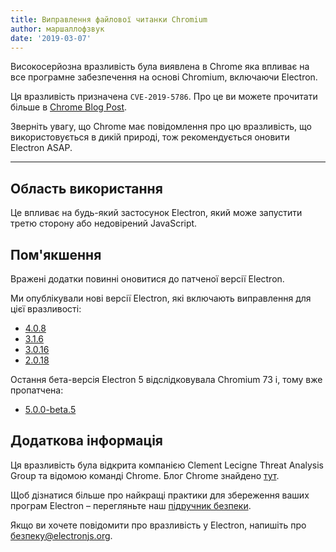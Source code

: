 ```yaml
---
title: Виправлення файлової читанки Chromium
author: маршаллофзвук
date: '2019-03-07'
---
```


Високосерйозна вразливість була виявлена в Chrome яка впливає на все програмне забезпечення на основі Chromium, включаючи Electron.

Ця вразливість призначена `CVE-2019-5786`.  Про це ви можете прочитати більше в [Chrome Blog Post](https://chromereleases.googleblog.com/2019/03/stable-channel-update-for-desktop.html).

Зверніть увагу, що Chrome має повідомлення про цю вразливість, що використовується в дикій природі, тож рекомендується оновити Electron ASAP.

---

## Область використання

Це впливає на будь-який застосунок Electron, який може запустити третю сторону або недовірений JavaScript.

## Пом'якшення

Вражені додатки повинні оновитися до патченої версії Electron.

Ми опублікували нові версії Electron, які включають виправлення для цієї вразливості:
  * [4.0.8](https://github.com/electron/electron/releases/tag/v4.0.8)
  * [3.1.6](https://github.com/electron/electron/releases/tag/v3.1.6)
  * [3.0.16](https://github.com/electron/electron/releases/tag/v3.0.16)
  * [2.0.18](https://github.com/electron/electron/releases/tag/v2.0.18)

Остання бета-версія Electron 5 відслідковувала Chromium 73 і, тому вже пропатчена:
  * [5.0.0-beta.5](https://github.com/electron/electron/releases/tag/v5.0.0-beta.5)

## Додаткова інформація

Ця вразливість була відкрита компанією Clement Lecigne Threat Analysis Group та відомою команді Chrome.  Блог Chrome знайдено [тут](https://chromereleases.googleblog.com/2019/03/stable-channel-update-for-desktop.html).

Щоб дізнатися більше про найкращі практики для збереження ваших програм Electron – перегляньте наш [підручник безпеки](https://electronjs.org/docs/tutorial/security).

Якщо ви хочете повідомити про вразливість у Electron, напишіть про безпеку@electronjs.org.
